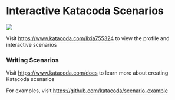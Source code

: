# Interactive Katacoda Scenarios

[![](http://shields.katacoda.com/katacoda/lixia755324/count.svg)](https://www.katacoda.com/lixia755324 "Get your profile on Katacoda.com")

Visit https://www.katacoda.com/lixia755324 to view the profile and interactive scenarios

### Writing Scenarios
Visit https://www.katacoda.com/docs to learn more about creating Katacoda scenarios

For examples, visit https://github.com/katacoda/scenario-example

